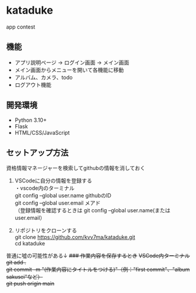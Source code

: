 # kataduke
app contest

## 機能
- アプリ説明ページ → ログイン画面 → メイン画面 
- メイン画面からメニューを開いて各機能に移動
- アルバム、カメラ、todo
- ログアウト機能

## 開発環境
- Python 3.10+
- Flask
- HTML/CSS/JavaScript

## セットアップ方法
資格情報マネージャーを検索してgithubの情報を消しておく<br>

1. VSCodeに自分の情報を登録する<br>
  ・vscode内のターミナル<br>
  git config –global user.name githubのID<br>
  git config –global user.email メアド<br>
  （登録情報を確認するときは git config –global user.name(またはuser.email）

3. リポジトリをクローンする<br>
  git clone https://github.com/kvv7ma/kataduke.git<br>
  cd kataduke

普通に噓の可能性がある↓
~~### 作業内容を保存するとき~~
  ~~VSCode内ターミナル<br>~~
    ~~git add .<br>~~
    ~~git commit -m "(作業内容にタイトルをつける)"（例："first commit"、"album sakusei"など）<br>~~
    ~~git push origin main <br>~~
